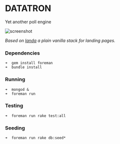 DATATRON
========

Yet another poll engine

![screenshot](https://raw.githubusercontent.com/mxabierto/datatron/dev/public/img/screenshot.png)

_Based on [landa](https://github.com/rodowi/landa) a plain vanilla stack for landing pages._

### Dependencies
```
➜  gem install foreman
➜  bundle install
```

### Running

```
➜  mongod &
➜  foreman run
```

### Testing

```
➜  foreman run rake test:all
```

### Seeding

```
➜  foreman run rake db:seed*
```

